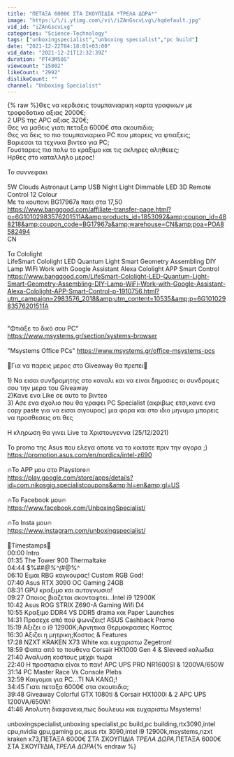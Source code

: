 ```yaml
---
title: "ΠΕΤΑΞΑ 6000€ ΣΤΑ ΣΚΟΥΠΙΔΙΑ *ΤΡΕΛΑ ΔΩΡΑ*"
image: "https:\/\/i.ytimg.com\/vi\/iZAnGscvLvg\/hqdefault.jpg"
vid_id: "iZAnGscvLvg"
categories: "Science-Technology"
tags: ["unboxingspecialist","unboxing specialist","pc build"]
date: "2021-12-22T04:18:01+03:00"
vid_date: "2021-12-21T12:32:39Z"
duration: "PT43M50S"
viewcount: "15802"
likeCount: "2992"
dislikeCount: ""
channel: "Unboxing Specialist"
---
```

{% raw %}Θες να κερδισεις τουμπανιαρικη καρτα γραφικων με τροφοδοτικο αξιας 2000€;<br />2 UPS της APC αξιας 320€;<br />Θες να μαθεις γιατι πεταξα 6000€ στα σκουπιδια;<br />Θες να δεις το πιο τουμπανιαρικο PC που μπορεις να φτιαξεις;<br />Βαριεσαι τα τεχνικα βιντεο για PC; <br />Γουσταρεις πιο πολυ το κραξιμο και τις σκληρες αληθειες;<br />Ηρθες στο καταλληλο μερος!<br /><br />Το συννεφακι <br /><br />5W Clouds Astronaut Lamp USB Night Light Dimmable LED 3D Remote Control 12 Colour <br />Με το κουπονι BG17967a παει στα 17,50 <br /><a rel="nofollow" target="blank" href="https://www.banggood.com/affiliate-transfer-page.html?p=6G10102983576201511A&amp;products_id=1853092&amp;coupon_id=488218&amp;coupon_code=BG17967a&amp;warehouse=CN&amp;poa=POA8582494">https://www.banggood.com/affiliate-transfer-page.html?p=6G10102983576201511A&amp;products_id=1853092&amp;coupon_id=488218&amp;coupon_code=BG17967a&amp;warehouse=CN&amp;poa=POA8582494</a> <br />CN<br /><br />Τα Cololight <br />LifeSmart Cololight LED Quantum Light Smart Geometry Assembling DIY Lamp WiFi Work with Google Assistant Alexa Cololight APP Smart Control<br /><a rel="nofollow" target="blank" href="https://www.banggood.com/LifeSmart-Cololight-LED-Quantum-Light-Smart-Geometry-Assembling-DIY-Lamp-WiFi-Work-with-Google-Assistant-Alexa-Cololight-APP-Smart-Control-p-1910756.html?utm_campaign=2983576_2018&amp;utm_content=10535&amp;p=6G10102983576201511A">https://www.banggood.com/LifeSmart-Cololight-LED-Quantum-Light-Smart-Geometry-Assembling-DIY-Lamp-WiFi-Work-with-Google-Assistant-Alexa-Cololight-APP-Smart-Control-p-1910756.html?utm_campaign=2983576_2018&amp;utm_content=10535&amp;p=6G10102983576201511A</a><br /><br /><br />&quot;Φτιάξε το δικό σου PC&quot; <br /> <a rel="nofollow" target="blank" href="https://www.msystems.gr/section/systems-browser">https://www.msystems.gr/section/systems-browser</a><br /><br />&quot;Msystems Office PCs&quot;  <a rel="nofollow" target="blank" href="https://www.msystems.gr/office-msystems-pcs">https://www.msystems.gr/office-msystems-pcs</a><br /><br />🛑Για να παρεις μερος στο Giveaway θα πρεπει🛑<br /><br />1) Να εισαι συνδρομητης στο καναλι και να ειναι δημοσιες οι συνδρομες σου την μερα του Giveaway<br />2)Κανε ενα Like σε αυτο το βιντεο <br />3) Ασε ενα σχολιο που θα γραφει PC Specialist (ακριβως ετσι,κανε ενα copy paste για να εισαι σιγουρος) μια φορα και στο ιδιο μηνυμα μπορεις να προσθεσεις οτι θες <br /><br />Η κληρωση θα γινει Live τα Χριστουγεννα (25/12/2021) <br /><br />To promo της Asus που ελεγα οποτε να τα κοιτατε πριν την αγορα ;) <br /><a rel="nofollow" target="blank" href="https://promotion.asus.com/en/nordics/intel-z690">https://promotion.asus.com/en/nordics/intel-z690</a><br /><br />🔥Το APP μου στο Playstore🔥<br /><a rel="nofollow" target="blank" href="https://play.google.com/store/apps/details?id=com.nikosgig.specialistcoupons&amp;hl=en&amp;gl=US">https://play.google.com/store/apps/details?id=com.nikosgig.specialistcoupons&amp;hl=en&amp;gl=US</a><br /><br />🔥To Facebook μου🔥<br /><a rel="nofollow" target="blank" href="https://www.facebook.com/UnboxingSpecialist/">https://www.facebook.com/UnboxingSpecialist/</a><br /><br />🔥Το Insta μου🔥<br /><a rel="nofollow" target="blank" href="https://www.instagram.com/unboxingspecialist/">https://www.instagram.com/unboxingspecialist/</a><br /><br />🛑Timestamps🛑<br />00:00 Intro<br />01:35 The Tower 900 Thermaltake <br />04:44 $%#*#@%^(*#@%^<br />06:10 Ειμαι RBG καγκουρας! Custom RGB God!<br />07:40 Asus RTX 3090 OC Gaming 24GB<br />08:31 GPU κραξιμο και αυτογνωσια!<br />09:27 Οποιος βιαζεται σκονταφτει...Intel i9 12900K<br />10:42 Asus ROG STRIX Z690-A Gaming Wifi D4<br />10:55 Κραξιμο DDR4 VS DDR5 drama και Paper Launches<br />14:31 Προσεχε από πού ψωνιζεις! ASUS Cashback Promo<br />15:19 Αξιζει ο i9 12900K;Αρνητικα Θερμοκρασιες Κοστος<br />16:30 Αξιζει η μητρικη;Κοστος &amp; Features <br />17:28 NZXT KRAKEN X73 White και ευχαριστω Zegetron!<br />18:59 Φαπα από το πουθενα Corsair HX1000 Gen 4 &amp; Sleveed καλωδια<br />21:40 Αναλυση κοστους μεχρι τωρα<br />22:40 Η προστασια είναι το παν! APC UPS PRO NR1600SI &amp; 1200VA/650W<br />31:14 PC Master Race Vs Console Plebs<br />32:59 Καιγομαι για PC…ΤΙ ΝΑ ΚΑΝΩ;!<br />34:45 Γιατι πεταξα 6000€ στα σκουπιδια;<br />39:48 Giveaway Colorful GTX 1080ti &amp; Corsair HX1000i &amp; 2 APC UPS 1200VA/650W!<br />41:46 Απολυτη διαφανεια,πως δουλευω και ευχαριστω Msystems!<br /><br />unboxingspecialist,unboxing specialist,pc build,pc building,rtx3090,intel cpu,nvidia gpu,gaming pc,asus rtx 3090,intel i9 12900k,msystems,nzxt kraken x73,ΠΕΤΑΞΑ 6000€ ΣΤΑ ΣΚΟΥΠΙΔΙΑ *ΤΡΕΛΑ ΔΩΡΑ*,ΠΕΤΑΞΑ 6000€ ΣΤΑ ΣΚΟΥΠΙΔΙΑ,*ΤΡΕΛΑ ΔΩΡΑ*{% endraw %}
